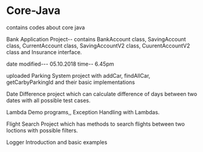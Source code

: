 # Core-Java
contains codes about core java

Bank Application Project-- contains BankAccount class, SavingAccount class, CurrentAccount class, SavingAccountV2 class, CuurentAccountV2 class and Insurance interface.


date modified--- 05.10.2018 time-- 6.45pm

uploaded Parking System project with addCar, findAllCar, getCarbyParkingId and their basic implementations

Date Difference project which can calculate difference of days between two dates with all possible test cases.

Lambda Demo programs,, Exception Handling with Lambdas.

Flight Search Project which has methods to search flights between two loctions with possible filters.

Logger Introduction and basic examples


